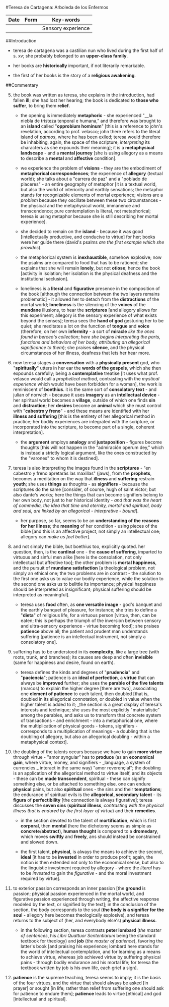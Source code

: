 #Teresa de Cartagena: Arboleda de los Enfermos

|Date|Form|Key-words|
|:---:|:---:|:---:|
|||Sensory experience|

##Introduction

- teresa de cartagena was a castilian nun who lived during the first half of s. xv; she probably belonged to an __upper-class family__.

- her books are __historically__ important, if not literarily remarkable.

- the first of her books is the story of a __religious awakening__.

##Commentary

5. the book was written as teresa, she explains in the introduction, had fallen __ill__; she had lost her hearing; the book is dedicated to __those who suffer__, to bring them __relief__.

	- the opening is immediately __metaphoric__ - she experienced "__la niebla de tristeza tenporal e humana," and therefore was brought to an __island__ called "__opprobium hominum__" [this is a reference to john's revelation, according to prof. velasco; john there refers to the literal island of _patmos_, where he has been exiled; teresa would therefore be inhabiting, again, the space of the scripture, _interpreting_ its characters as she expounds their meaning]; it is a __metaphysical landscape__ - and a __mental journey__ [she is using allegory as a means to describe a __mental__ and __affective__ condition].
	
	- we experience the problem of __visions__ - they are the embodiment of __metaphorical correspondences__; the experience of __allegory__ (textual world); she talks about a "carrera de paz" and a "poblado de placeres" - an entire geography of metaphor [it is a textual world, but also the world of interiority and earthly sensations; the metaphor stands for recognizable elements of mortal experience; visions are a _problem_ because they oscillate between these two circumstances - the physical and the metaphysical world, immanence and transcendence; pure contemplation is literal, not metaphorical; teresa is using metaphor because she is still describing her mortal experience].
	
	- she decided to remain on the __island__ - because it was good [intellectually productive, and conducive to virtue] for her; books were her guide there (david's psalms _are the first example which she provides_).
	
	- the metaphorical system is __inexhaustible__, somehow explosive; now the psalms are compared to food that has to be rationed; she explains that she will remain __lonely__, but not __otiose__; hence the book [activity in isolation; her isolation is the physical deafness and the institutional seclusion].

	- loneliness is a __literal__ and __figurative__ presence in the composition of the book [although the connection between the two layers remains problematic] - it allowed her to detach from the __distractions__ of the mortal world; __loneliness__ is the silencing of the __voices__ of the __mundane__ illusions, to hear the __scriptures__ [and allegory allows for this experiment; allegory is the sensory experience of what exists beyond the senses]; teresa sees the __hand of god__ gesturing her to be quiet; she meditates a lot on the function of __tongue__ and __voice__ (therefore, on her own __infermity__ - a sort of __miracle__ _like the ones found in berceo's collection_; _here she begins interpreting the parts, functions and behaviors of her body, attributing an allegorical significance to them_); she praises __silence__, and the physical circumstances of her illness, deafness that lets her hear more.
	
10. now teresa stages a __conversation__ with a __physically present__ god, who "__spiritually__" utters in her ear the __words of the gospels__, which she then expounds carefully; being a __contemplative__ treatise [it uses what prof. velasco would call a _prophetical method_, contrasting with the _mystical experience_ which would have been forbidden for a woman], the work is reminiscent of __boethius__. it is the same sort of __consolatory text__ - and julian of norwich - because it uses __imagery__ as an __intellectual device__ - her spiritual world becomes a __village__, outside of which one finds __sin__ and __distraction__; her __desires__ become an __animal__ which she must control with "__cabestro y freno__" - and these means are identified with her __illness and suffering__ [this is the entirety of her allegorical method in practice; her bodily experiences are integrated with the scripture, or incorporated into the scripture, to become part of a single, coherent interpretation].

	- the __argument__ employs __analogy__ and __juxtaposition__ - figures become thoughts [this will not happen in the "admiración operum dey," which is instead a strictly logical argument, like the ones constructed by the "varones" to whom it is destined].
	
16. teresa is also interpreting the images found in the __scriptures__ - "en cabestro y freno apretarás las maxillas" (jaws), from the __prophets__, becomes a meditation on the way that __illness__ and __suffering__ restrain __youth__; she uses __things__ as thoughts - as __signifiers__ - because the scriptures do the same [consider, of course, hugh of saint victor; but also dante's works; here the things that can become signifiers belong to her own body, not just to her historical identity - _and that was the heart of commedia, the idea that time and eternity, mortal and spiritual, body and soul, are linked by an allegorical - interpretive - bound_].

	- her purpose, so far, seems to be an __understanding of the reasons for her illness__; the __meaning__ of her condition - using pieces of the bible [and this is an affective project, not simply an intellectual one; allegory can _make us feel better_].
	
21. and not simply the bible, but boethius too, explicitly quoted. her question, then, is the __cardinal__ one - the __cause of suffering__, imparted to virtuous and sinful men alike [here is the consolation, not only intellectual but affective too]; the other problem is __mortal happiness__, and the pursuit of __mundane satisfaction__ [a theological problem, not simply an ethical one; the two problems are in contrast - the solution to the first one asks us to value our bodily experience, while the solution to the second one asks us to belittle its importance; physical happiness should be interpreted as insignificant; physical suffering should be interpreted as meaningful].

	- teresa uses __food__ often, as __one versatile image__ - god's banquet and the earthly banquet of pleasure, for instance; she tries to define a "__dieta__" of religious life, for a virtuous person [virtue, then, can be eaten; this is perhaps the triumph of the inversion between sensory and ultra-sensory experience - virtue becoming food]; she praises __patience__ above all; the patient and prudent man understands suffering [patience is an intellectual instrument, not simply a consolatory one].
	
28. suffering has to be understood in its __complexity__, like a large tree (with roots, trunk, and branches); its causes are deep and often __invisible__ (same for happiness and desire, found on earth).

	- teresa defines the kinds and degrees of "__prudencia__" and "__paciencia__"; patience is an __ideal of perfection__, a __virtue__ that can always be __improved__ further; she uses the __parable of the five talents__ (marcos) to explain the higher degree [there are two], associating one __element of patience__ to each talent, then doubled [that is, doubled in its allegorical connotation, or doubled in value when the higher talent is added to it; _the section is a great display of teresa's interests and technique; she uses the most explicitly "materialistic" among the parables, and asks us to transform that concrete system of transactions - and enrichment - into a metaphorical one, where the multiplication of physical goods - tokens, signifiers - corresponds to a multiplication of meanings - a doubling that is the doubling of allegory, but also an allegorical doubling - within a metaphysical context].
	
38. the doubling of the talents occurs because we have to gain __more virtue__ through virtue - "amor syngular" has to __produce__ (as an __economical gain__, where virtue, money, and signifiers - _language, a system of currencies _ interact in the same way) "amor reverençial"; the doubling is an application of the allegorical method to virtue itself, and its objects - these can be __made transcendent__, spiritual - these can signify something else, or be attached to something else. one can endure __physical__ pains, but also __spiritual__ ones - the sins and their __temptations__; the endurance of spiritual evils is the __allegorical, secondary talent__ - its __figura__ of __perfectibility__ [the connection is always figurative]; teresa discusses the __seven sins__ (__spiritual illness__, _contrasting with the physical illness that is endured by the first layer of virtue_) and their __remedies__.

	- in the section devoted to the talent of __mortification__, which is first __corporal__, then __mental__ (here the dichotomy seems as simple as __concrete__/__abstract__), __human thought__ is compared to a __dromedary__, which moves __swiftly__ and __freely__, ans should instead be constrained and slowed down.
	
	- the first talent, __physical__, is always the means to achieve the second, __ideal__ [it has to be __invested__ in order to produce profit; again, the notion is then extended not only to the economical sense, but also to the linguistic investment required by allegory - where the _literal_ has to be _invested_ to gain the _figurative_ - and the moral investment required by virtue].
	
44. to exterior passion corresponds an inner passion [the __ground__ is passion; physical passion experienced in the mortal world, and figurative passion experienced through writing, the affective response modeled by the text, or signified by the text]; in the conclusion of the section, the body corresponds to the soul (__the body is a signifier for the soul__ - allegory here becomes theologically explosive), and teresa returns to the subject of (her, and everybody else's) __physical illness__.

	- in the following section, teresa contrasts __peter lombard__ (_the master of sentences_, his _Libri Quattuor Sententiarum_ being the standard textbook for theology) and __job__ (_the master of patience_), favoring the latter's book [and praising his experience; lombard here stands for the world of intellectual contemplation, and for learning as a means to achieve virtue, whereas job achieved virtue by suffering physical pains - through bodily endurance and his mortal life; for teresa the textbook written by job is his own life, each grief a sign].
	
49. __patience__ is the supreme teaching, teresa seems to imply; it is the basis of the four virtues, and the virtue that should always be asked [in prayer] or sought [in life; rather than relief from suffering one should ask for patience to endure them]; __patience__ leads to virtue [ethical] and god [intellectual and spiritual].
